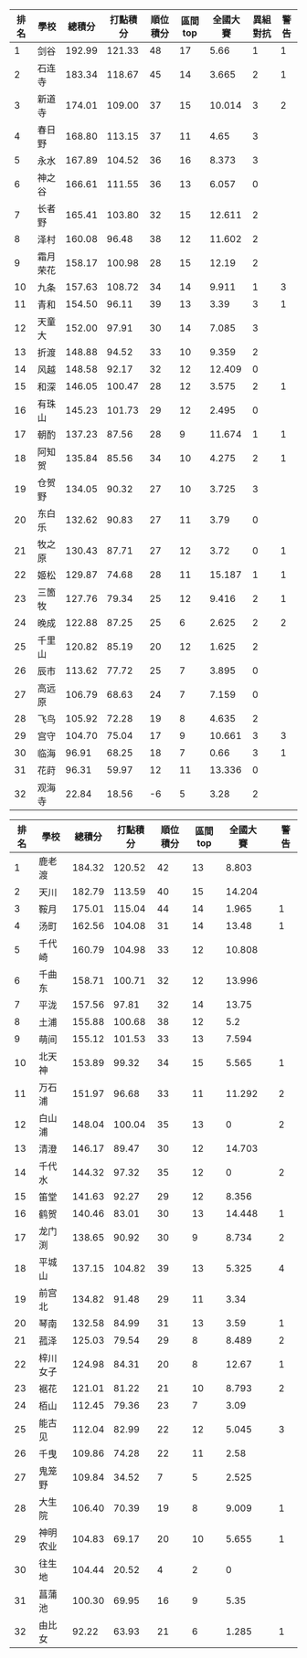排名|學校|總積分|打點積分|順位積分|區間top|全國大賽|異組對抗|警告
-|-|-|-|-|-|-|-|-
1|剑谷|192.99 |121.33 |48|17|5.66|1|1
2|石连寺|183.34 |118.67 |45|14|3.665|2|1
3|新道寺|174.01 |109.00 |37|15|10.014|3|2
4|春日野|168.80 |113.15 |37|11|4.65|3|
5|永水|167.89 |104.52 |36|16|8.373|3|
6|神之谷|166.61 |111.55 |36|13|6.057|0|
7|长者野|165.41 |103.80 |32|15|12.611|2|
8|泽村|160.08 |96.48 |38|12|11.602|2|
9|霜月荣花|158.17 |100.98 |28|15|12.19|2|
10|九条|157.63 |108.72 |34|14|9.911|1|3
11|青和|154.50 |96.11 |39|13|3.39|3|1
12|天童大|152.00 |97.91 |30|14|7.085|3|
13|折渡|148.88 |94.52 |33|10|9.359|2|
14|风越|148.58 |92.17 |32|12|12.409|0|
15|和深|146.05 |100.47 |28|12|3.575|2|1
16|有珠山|145.23 |101.73 |29|12|2.495|0|
17|朝酌|137.23 |87.56 |28|9|11.674|1|1
18|阿知贺|135.84 |85.56 |34|10|4.275|2|1
19|仓贺野|134.05 |90.32 |27|10|3.725|3|
20|东白乐|132.62 |90.83 |27|11|3.79|0|
21|牧之原|130.43 |87.71 |27|12|3.72|0|1
22|姬松|129.87 |74.68 |28|11|15.187|1|1
23|三箇牧|127.76 |79.34 |25|12|9.416|2|1
24|晚成|122.88 |87.25 |25|6|2.625|2|2
25|千里山|120.82 |85.19 |20|12|1.625|2|
26|辰市|113.62 |77.72 |25|7|3.895|0|
27|高远原|106.79 |68.63 |24|7|7.159|0|
28|飞鸟|105.92 |72.28 |19|8|4.635|2|
29|宫守|104.70 |75.04 |17|9|10.661|3|3
30|临海|96.91 |68.25 |18|7|0.66|3|1
31|花莳|96.31 |59.97 |12|11|13.336|0|
32|观海寺|22.84 |18.56 |-6|5|3.28|2|

排名|學校|總積分|打點積分|順位積分|區間top|全國大賽||警告
-|-|-|-|-|-|-|-|-
1|鹿老渡|184.32 |120.52 |42|13|8.803||
2|天川|182.79 |113.59 |40|15|14.204||
3|鞍月|175.01 |115.04 |44|14|1.965||1
4|汤町|162.56 |104.08 |31|14|13.48||1
5|千代崎|160.79 |104.98 |33|12|10.808||
6|千曲东|158.71 |100.71 |32|12|13.996||
7|平泷|157.56 |97.81 |32|14|13.75||
8|土浦|155.88 |100.68 |38|12|5.2||
9|萌间|155.12 |101.53 |33|13|7.594||
10|北天神|153.89 |99.32 |34|15|5.565||1
11|万石浦|151.97 |96.68 |33|11|11.292||2
12|白山浦|148.04 |100.04 |35|13|0||2
13|清澄|146.17 |89.47 |30|12|14.703||
14|千代水|144.32 |97.32 |35|12|0||2
15|笛堂|141.63 |92.27 |29|12|8.356||
16|鹤贺|140.46 |83.01 |30|13|14.448||1
17|龙门渕|138.65 |90.92 |30|9|8.734||2
18|平城山|137.15 |104.82 |39|13|5.325||4
19|前宫北|134.82 |91.48 |29|11|3.34||
20|琴南|132.58 |84.99 |31|13|3.59||1
21|菰泽|125.03 |79.54 |29|8|8.489||2
22|梓川女子|124.98 |84.31 |20|8|12.67||1
23|裾花|121.01 |81.22 |21|10|8.793||2
24|栢山|112.45 |79.36 |23|7|3.09||
25|能古见|112.04 |82.99 |22|12|5.045||3
26|千曳|109.86 |74.28 |22|11|2.58||
27|鬼笼野|109.84 |34.52 |7|5|2.525||
28|大生院|106.40 |70.39 |19|8|9.009||1
29|神明农业|104.83 |69.17 |20|10|5.655||1
30|往生地|104.44 |20.52 |4|2|0||
31|菖蒲池|100.30 |69.95 |16|9|5.35||
32|由比女|92.22 |63.93 |21|6|1.285||1
